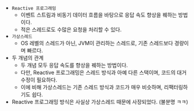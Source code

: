 - `Reactive 프로그래밍`
    - 이벤트 스트림과 비동기 데이터 흐름을 바탕으로 응답 속도 향상을 꿰하는 방법이다.
    - 적은 스레드로도 수많은 요청을 처리할 수 있다.
- `가상스레드`
    - OS 레벨의 스레드가 아닌, JVM이 관리하는 스레드로, 기존 스레드보다 경량이며 빠르다.
- 두 개념의 관계
    - 두 개념 모두 응답 속도를 향상을 꿰하는 방법이다.
    - 다만, Reactive 프로그래밍은 스레드 방식과 아예 다른 스택이며, 코드의 대거 수정이 필요하다.
    - 이에 비해 가상스레드는 기존 스레드 방식과 코드가 매우 비슷하며, 리팩터링하기도 쉽다.
- Reactive 프로그래밍 방식은 사실상 가상스레드 때문에 사장되었다. (불분명 ㅋㅋ)
